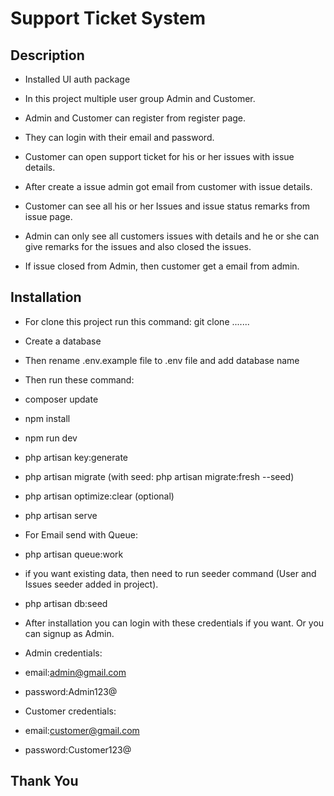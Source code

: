 # Support Ticket System

## Description
- Installed UI auth package

- In this project multiple user group Admin and Customer.
- Admin and Customer can register from register page.
- They can login with their email and password.
- Customer can open support ticket for his or her issues with issue details.
- After create a issue admin got email from customer with issue details.
- Customer can see all his or her Issues and issue status remarks from issue page.

- Admin can only see all customers issues with details and he or she can give remarks for the issues and also closed the issues.
- If issue closed from Admin, then customer get a email from admin.

## Installation
- For clone this project run this command: git clone .......
- Create a database
- Then rename .env.example file to .env file and add database name

- Then run these command: 
- composer update
- npm install
- npm run dev
- php artisan key:generate
- php artisan migrate (with seed: php artisan migrate:fresh --seed)
- php artisan optimize:clear (optional)
- php artisan serve

- For Email send with Queue:
- php artisan queue:work

- if you want existing data, then need to run seeder command (User and Issues seeder added in project).
- php artisan db:seed

- After installation you can login with these credentials if you want. Or you can signup as Admin.

- Admin credentials:
- email:admin@gmail.com
- password:Admin123@

- Customer credentials:
- email:customer@gmail.com
- password:Customer123@


## Thank You
